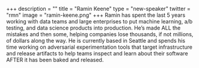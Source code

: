 +++
description = ""
title = "Ramin Keene"
type = "new-speaker"
twitter = "rmn"
image = "ramin-keene.png"
+++
Ramin has spent the last 5 years working with data teams and large enterprises to put machine learning, a/b testing, and data science products into production. He’s made ALL the mistakes and then some, helping companies lose thousands, if not millions, of dollars along the way. He is currently based in Seattle and spends his time working on adversarial experimentation tools that target infrastructure and release artifacts to help teams inspect and learn about their software AFTER it has been baked and released.